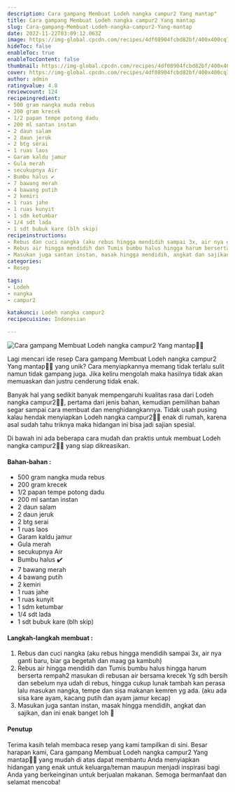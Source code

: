 ```yaml
---
description: Cara gampang Membuat Lodeh nangka campur2 Yang mantap"
title: Cara gampang Membuat Lodeh nangka campur2 Yang mantap
slug: Cara-gampang-Membuat-Lodeh-nangka-campur2-Yang-mantap
date: 2022-11-22T03:09:12.063Z
image: https://img-global.cpcdn.com/recipes/4df08904fcbd82bf/400x400cq70/photo.jpg
hideToc: false
enableToc: true
enableTocContent: false
thumbnail: https://img-global.cpcdn.com/recipes/4df08904fcbd82bf/400x400cq70/photo.jpg
cover: https://img-global.cpcdn.com/recipes/4df08904fcbd82bf/400x400cq70/photo.jpg
author: admin
ratingvalue: 4.8
reviewcount: 124
recipeingredient:
- 500 gram nangka muda rebus
- 200 gram krecek
- 1/2 papan tempe potong dadu
- 200 ml santan instan
- 2 daun salam
- 2 daun jeruk
- 2 btg serai
- 1 ruas laos
- Garam kaldu jamur
- Gula merah
- secukupnya Air
- Bumbu halus ✔️
- 7 bawang merah
- 4 bawang putih
- 2 kemiri
- 1 ruas jahe
- 1 ruas kunyit
- 1 sdm ketumbar
- 1/4 sdt lada
- 1 sdt bubuk kare (blh skip)
recipeinstructions:
- Rebus dan cuci nangka (aku rebus hingga mendidih sampai 3x, air nya ganti baru, biar ga begetah dan maag ga kambuh)
- Rebus air hingga mendidih dan Tumis bumbu halus hingga harum berserta rempah2 masukan di rebusan air bersama krecek Yg sdh bersih dan sebelum nya udah di rebus, hingga cukup lunak tambah kan perasa lalu masukan nangka, tempe dan sisa makanan kemren yg ada. (aku ada sisa kare ayam, kacang putih dan ayam jamur kecap)
- Masukan juga santan instan, masak hingga mendidih, angkat dan sajikan, dan ini enak banget loh 🤭
categories:
- Resep

tags:
- Lodeh
- nangka
- campur2

katakunci: Lodeh nangka campur2
recipecuisine: Indonesian

---
```


![Cara gampang Membuat Lodeh nangka campur2 Yang mantap👩‍🍳](https://img-global.cpcdn.com/recipes/4df08904fcbd82bf/400x400cq70/photo.jpg)

Lagi mencari ide resep Cara gampang Membuat Lodeh nangka campur2 Yang mantap👩‍🍳 yang unik? Cara menyiapkannya memang tidak terlalu sulit namun tidak gampang juga. Jika keliru mengolah maka hasilnya tidak akan memuaskan dan justru cenderung tidak enak.

Banyak hal yang sedikit banyak mempengaruhi kualitas rasa dari Lodeh nangka campur2👩‍🍳, pertama dari jenis bahan, kemudian pemilihan bahan segar sampai cara membuat dan menghidangkannya. Tidak usah pusing kalau hendak menyiapkan Lodeh nangka campur2👩‍🍳 enak di rumah, karena asal sudah tahu triknya maka hidangan ini bisa jadi sajian spesial.

Di bawah ini ada beberapa cara mudah dan praktis untuk membuat Lodeh nangka campur2👩‍🍳 yang siap dikreasikan.

<!--inarticleads1-->

#### Bahan-bahan :

- 500 gram nangka muda rebus
- 200 gram krecek
- 1/2 papan tempe potong dadu
- 200 ml santan instan
- 2 daun salam
- 2 daun jeruk
- 2 btg serai
- 1 ruas laos
- Garam kaldu jamur
- Gula merah
- secukupnya Air
- Bumbu halus ✔️
- 7 bawang merah
- 4 bawang putih
- 2 kemiri
- 1 ruas jahe
- 1 ruas kunyit
- 1 sdm ketumbar
- 1/4 sdt lada
- 1 sdt bubuk kare (blh skip)

<!--inarticleads2-->

#### Langkah-langkah membuat :

1. Rebus dan cuci nangka (aku rebus hingga mendidih sampai 3x, air nya ganti baru, biar ga begetah dan maag ga kambuh)
1. Rebus air hingga mendidih dan Tumis bumbu halus hingga harum berserta rempah2 masukan di rebusan air bersama krecek Yg sdh bersih dan sebelum nya udah di rebus, hingga cukup lunak tambah kan perasa lalu masukan nangka, tempe dan sisa makanan kemren yg ada. (aku ada sisa kare ayam, kacang putih dan ayam jamur kecap)
1. Masukan juga santan instan, masak hingga mendidih, angkat dan sajikan, dan ini enak banget loh 🤭

#### Penutup

Terima kasih telah membaca resep yang kami tampilkan di sini. Besar harapan kami, Cara gampang Membuat Lodeh nangka campur2 Yang mantap👩‍🍳 yang mudah di atas dapat membantu Anda menyiapkan hidangan yang enak untuk keluarga/teman maupun menjadi inspirasi bagi Anda yang berkeinginan untuk berjualan makanan. Semoga bermanfaat dan selamat mencoba!
